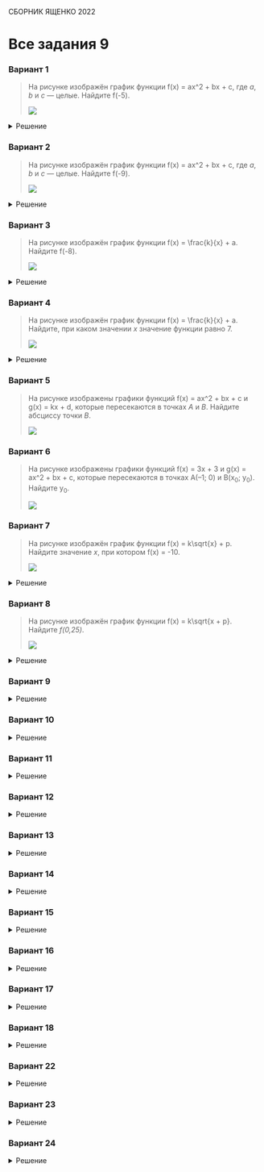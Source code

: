 <span class="space" onclick="loadURL('math//ege//2022//yashchenko//README')">СБОРНИК ЯЩЕНКО 2022</span>
# Все задания 9

### Вариант 1
> На рисунке изображён график функции <span class="katex">f(x) = ax^2 + bx + c</span>, где *a*, *b* и *c* — целые. Найдите <span class="katex">f(-5)</span>.
>
> ![](https://raw.githubusercontent.com/BlueRect/egelib-content/main/img/yashchenko_09_01.jpg)

<details><summary>Решение</summary>
<img src="https://raw.githubusercontent.com/BlueRect/egelib-content/main/img/Document%2028_47.jpg">
<b>Ответ:</b> 78.

<hr>

*Уравнение параболы:* f(x) = a(x – x<sub>в</sub>)<sup>2</sup> + y<sub>в</sub>.<br>
f(x) = (x – 4)<sup>2</sup> – 3;<br>
f(–5) = (–5 – 4)<sup>2</sup> – 3 = (–9)<sup>2</sup> – 3 = 81 – 3 = 78.

**Ответ:** 78.
</details>

### Вариант 2
> На рисунке изображён график функции <span class="katex">f(x) = ax^2 + bx + c</span>, где *a*, *b* и *c* — целые. Найдите <span class="katex">f(-9)</span>.
>
> ![](https://raw.githubusercontent.com/BlueRect/egelib-content/main/img/yashchenko_09_02.jpg)

<details><summary>Решение</summary>
<img src="https://raw.githubusercontent.com/BlueRect/egelib-content/main/img/Document%2028_150.jpg">
<b>Ответ:</b> -23.
</details>

### Вариант 3
> На рисунке изображён график функции <span class="katex">f(x) = \frac{k}{x} + a</span>. Найдите <span class="katex">f(-8)</span>.
>
> ![](https://raw.githubusercontent.com/BlueRect/egelib-content/main/img/yashchenko_09_03.jpg)

<details><summary>Решение</summary>
<img src="https://raw.githubusercontent.com/BlueRect/egelib-content/main/img/Document%2028_151.jpg">
<b>Ответ:</b> -0,5.
</details>

### Вариант 4
> На рисунке изображён график функции <span class="katex">f(x) = \frac{k}{x} + a</span>. Найдите, при каком значении *x* значение функции равно 7.
>
> ![](https://raw.githubusercontent.com/BlueRect/egelib-content/main/img/yashchenko_09_04.jpg)

<details><summary>Решение</summary>
<img src="https://raw.githubusercontent.com/BlueRect/egelib-content/main/img/Document%2028_152.jpg">
<b>Ответ:</b> 0,4.
</details>

### Вариант 5
> На рисунке изображены графики функций <span class="katex">f(x) = ax^2 + bx + c</span> и <span class="katex">g(x) = kx + d</span>, которые пересекаются в точках *А* и *В*. Найдите абсциссу точки *В*.
>
> ![](https://raw.githubusercontent.com/BlueRect/egelib-content/main/img/yashchenko_09_05.jpg)

### Вариант 6
> На рисунке изображены графики функций <span class="katex">f(x) = 3x + 3</span> и <span class="katex">g(x) = ax^2 + bx + c</span>, которые пересекаются в точках А(–1; 0) и B(x<sub>0</sub>; y<sub>0</sub>). Найдите y<sub>0</sub>.
>
> ![](https://raw.githubusercontent.com/BlueRect/egelib-content/main/img/yashchenko_09_06.jpg)

### Вариант 7
> На рисунке изображён график функции <span class="katex">f(x) = k\sqrt{x} + p</span>. Найдите значение *x*, при котором <span class="katex">f(x) = -10</span>.
>
> ![](https://raw.githubusercontent.com/BlueRect/egelib-content/main/img/yashchenko_09_07.jpg)

<details><summary>Решение</summary>
<img src="https://raw.githubusercontent.com/BlueRect/egelib-content/main/img/MaTeX%20yashchenko%2009%2007.jpg">
<b>Ответ:</b> 16.
</details>

### Вариант 8
> На рисунке изображён график функции <span class="katex">f(x) = k\sqrt{x + p}</span>. Найдите *f(0,25)*.
>
> ![](https://raw.githubusercontent.com/BlueRect/egelib-content/main/img/yashchenko_09_08.jpg)

<details><summary>Решение</summary>
<img src="https://raw.githubusercontent.com/BlueRect/egelib-content/main/img/Document%2028_155.jpg">
<b>Ответ:</b> 2,25.
</details>


### Вариант 9
<details><summary>Решение</summary>
<img src="https://raw.githubusercontent.com/BlueRect/egelib-content/main/img/Document%2028_158.jpg">
<b>Ответ:</b> 2.
</details>

### Вариант 10
<details><summary>Решение</summary>
<img src="https://raw.githubusercontent.com/BlueRect/egelib-content/main/img/Document%2028_159.jpg">
<b>Ответ:</b> 27.
</details>

### Вариант 11
<details><summary>Решение</summary>
<img src="https://raw.githubusercontent.com/BlueRect/egelib-content/main/img/Document%2028_160.jpg">
<b>Ответ:</b> 15.
</details>

### Вариант 12
<details><summary>Решение</summary>
<img src="https://raw.githubusercontent.com/BlueRect/egelib-content/main/img/Document%2028_161.jpg">
<b>Ответ:</b> 3,4.
</details>

### Вариант 13
<details><summary>Решение</summary>
<img src="https://raw.githubusercontent.com/BlueRect/egelib-content/main/img/Document%2028_162.jpg">
<b>Ответ:</b> 28.
</details>

### Вариант 14
<details><summary>Решение</summary>
<img src="https://raw.githubusercontent.com/BlueRect/egelib-content/main/img/Document%2028_163.jpg">
<b>Ответ:</b> -28.
</details>

### Вариант 15
<details><summary>Решение</summary>
<img src="https://raw.githubusercontent.com/BlueRect/egelib-content/main/img/Document%2028_164.jpg">
<b>Ответ:</b> -0,4.
</details>

### Вариант 16
<details><summary>Решение</summary>
<img src="https://raw.githubusercontent.com/BlueRect/egelib-content/main/img/Document%2028_165.jpg">
<b>Ответ:</b> -13.
</details>

### Вариант 17

<details><summary>Решение</summary>
<img src="https://raw.githubusercontent.com/BlueRect/egelib-content/main/img/Document%2028_156.jpg">
<b>Ответ:</b> 76.
</details>

### Вариант 18
<details><summary>Решение</summary>
<img src="https://raw.githubusercontent.com/BlueRect/egelib-content/main/img/Document%2028_157.jpg">
<b>Ответ:</b> -5.
</details>

### Вариант 22
<details><summary>Решение</summary>
<img src="https://raw.githubusercontent.com/BlueRect/egelib-content/main/img/Document%2028_166.jpg">
<b>Ответ:</b> 13.
</details>

### Вариант 23
<details><summary>Решение</summary>
<img src="https://raw.githubusercontent.com/BlueRect/egelib-content/main/img/Document%2028_167.jpg">
<b>Ответ:</b> -2,5.
</details>

### Вариант 24
<details><summary>Решение</summary>
<img src="https://raw.githubusercontent.com/BlueRect/egelib-content/main/img/Document%2028_168.jpg">
<b>Ответ:</b> -0,25.
</details>
